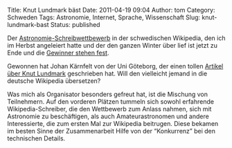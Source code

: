 Title: Knut Lundmark bäst
Date: 2011-04-19 09:04
Author: tom
Category: Schweden
Tags: Astronomie, Internet, Sprache, Wissenschaft
Slug: knut-lundmark-bast
Status: published

Der
[Astronomie-Schreibwettbewerb](http://www.fiket.de/2010/12/09/astronomiewettbewerb-in-schwedischer-wikipedia/)
in der schwedischen Wikipedia, den ich im Herbst angeleiert hatte und
der den ganzen Winter über lief ist jetzt zu Ende und die [Gewinner
stehen
fest](http://sv.wikipedia.org/wiki/Wikipedia:Astronomit%C3%A4vling/Resultat).

Gewonnen hat Johan Kärnfelt von der Uni Göteborg, der einen tollen
[Artikel über Knut Lundmark](http://sv.wikipedia.org/wiki/Knut_Lundmark)
geschrieben hat. Will den vielleicht jemand in die deutsche Wikipedia
übersetzen?

Was mich als Organisator besonders gefreut hat, ist die Mischung von
Teilnehmern. Auf den vorderen Plätzen tummeln sich sowohl erfahrende
Wikipedia-Schreiber, die den Wettbewerb zum Anlass nahmen, sich mit
Astronomie zu beschäftigen, als auch Amateurastronomen und andere
Interessierte, die zum ersten Mal zur Wikipedia beitrugen. Diese bekamen
im besten Sinne der Zusammenarbeit Hilfe von der “Konkurrenz” bei den
technischen Details.


